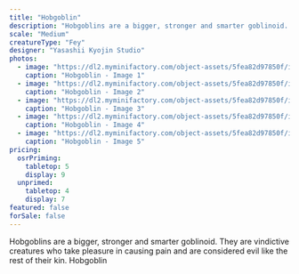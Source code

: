 ```yaml
---
title: "Hobgoblin"
description: "Hobgoblins are a bigger, stronger and smarter goblinoid. They are vindictive creatures who take pleasure in causing pain and are considered evil like the rest of their kin. Hobgoblin"
scale: "Medium"
creatureType: "Fey"
designer: "Yasashii Kyojin Studio"
photos:
  - image: "https://dl2.myminifactory.com/object-assets/5fea82d97850f/images/720X720-hobgoblin-ps.jpg"
    caption: "Hobgoblin - Image 1"
  - image: "https://dl2.myminifactory.com/object-assets/5fea82d97850f/images/720X720-720x720-hobgoblin-with-sword-45.jpg"
    caption: "Hobgoblin - Image 2"
  - image: "https://dl2.myminifactory.com/object-assets/5fea82d97850f/images/230X230-20210514-115755.jpg"
    caption: "Hobgoblin - Image 3"
  - image: "https://dl2.myminifactory.com/object-assets/5fea82d97850f/images/230X230-hobgoblin1.jpg"
    caption: "Hobgoblin - Image 4"
  - image: "https://dl2.myminifactory.com/object-assets/5fea82d97850f/images/230X230-hobgoblin2.jpg"
    caption: "Hobgoblin - Image 5"
pricing:
  osrPriming:
    tabletop: 5
    display: 9
  unprimed:
    tabletop: 4
    display: 7
featured: false
forSale: false
---
```


Hobgoblins are a bigger, stronger and smarter goblinoid. They are vindictive creatures who take pleasure in causing pain and are considered evil like the rest of their kin. Hobgoblin